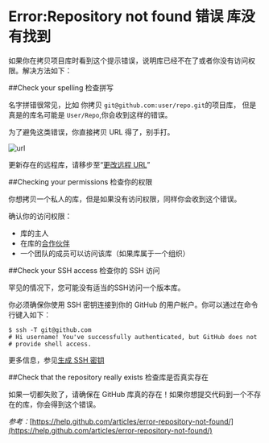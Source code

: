 Error:Repository not found 错误 库没有找到
===========

如果你在拷贝项目库时看到这个提示错误，说明库已经不在了或者你没有访问权限。解决方法如下：

##Check your spelling 检查拼写

名字拼错很常见，比如 你拷贝 `git@github.com:user/repo.git`的项目库， 但是 真是的库名可能是 `User/Repo`,你会收到这样的错误。

为了避免这类错误，你直接拷贝 URL 得了，别手打。

![url](https://help.github.com/assets/images/help/repository/https-url-clone.png)

更新存在的远程库，请移步至“[更改远程 URL](https://github.com/waylau/github-help/blob/master/Changing%20a%20remote's%20URL%20%E4%BF%AE%E6%94%B9%E8%BF%9C%E7%A8%8B%20URL.md)”

##Checking your permissions 检查你的权限

你想拷贝一个私人的库，但是如果没有访问权限，同样你会收到这个错误。

确认你的访问权限：

* 库的主人
* 在库的[合作伙伴](https://help.github.com/articles/adding-collaborators-to-a-personal-repository)
* 一个团队的成员可以访问该库（如果库属于一个组织）

##Check your SSH access 检查你的 SSH 访问

罕见的情况下，您可能没有适当的SSH访问一个版本库。

你必须确保你使用 SSH 密钥连接到你的 GitHub 的用户帐户。你可以通过在命令行键入如下：

	$ ssh -T git@github.com
	# Hi username! You've successfully authenticated, but GitHub does not
	# provide shell access.

更多信息，参见[生成 SSH 密钥](https://github.com/waylau/github-help/blob/master/Generating%20SSH%20keys%20%E7%94%9F%E6%88%90%20SSH%20%E5%AF%86%E9%92%A5.md)

##Check that the repository really exists 检查库是否真实存在

如果一切都失败了，请确保在 GitHub 库真的存在！如果你想提交代码到一个不存在的库，你会得到这个错误。

*参考：*[https://help.github.com/articles/error-repository-not-found/](https://help.github.com/articles/error-repository-not-found/)
